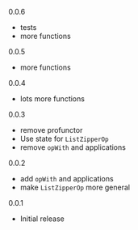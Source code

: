 0.0.6

* tests
* more functions

0.0.5

* more functions

0.0.4

* lots more functions

0.0.3

* remove profunctor
* Use state for `ListZipperOp`
* remove `opWith` and applications

0.0.2

* add `opWith` and applications
* make `ListZipperOp` more general

0.0.1

* Initial release
